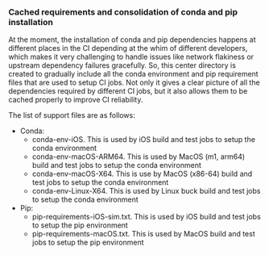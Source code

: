 ### Cached requirements and consolidation of conda and pip installation

At the moment, the installation of conda and pip dependencies happens at
different places in the CI depending at the whim of different
developers, which makes it very challenging to handle issues like
network flakiness or upstream dependency failures gracefully. So, this
center directory is created to gradually include all the conda environment
and pip requirement files that are used to setup CI jobs. Not only it
gives a clear picture of all the dependencies required by different CI
jobs, but it also allows them to be cached properly to improve CI
reliability.

The list of support files are as follows:

* Conda:
  * conda-env-iOS. This is used by iOS build and test jobs to setup the
    conda environment
  * conda-env-macOS-ARM64. This is used by MacOS (m1, arm64) build and
    test jobs to setup the conda environment
  * conda-env-macOS-X64. This is use by MacOS (x86-64) build and test
    jobs to setup the conda environment
  * conda-env-Linux-X64. This is used by Linux buck build and test jobs
    to setup the conda environment
* Pip:
  * pip-requirements-iOS-sim.txt. This is used by iOS build and test jobs to
    setup the pip environment
  * pip-requirements-macOS.txt. This is used by MacOS build and test jobs to
    setup the pip environment
